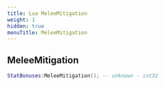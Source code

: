 ```yaml
---
title: Lua MeleeMitigation
weight: 1
hidden: true
menuTitle: MeleeMitigation
---
```

## MeleeMitigation
```lua
StatBonuses:MeleeMitigation(); -- unknown - int32
```